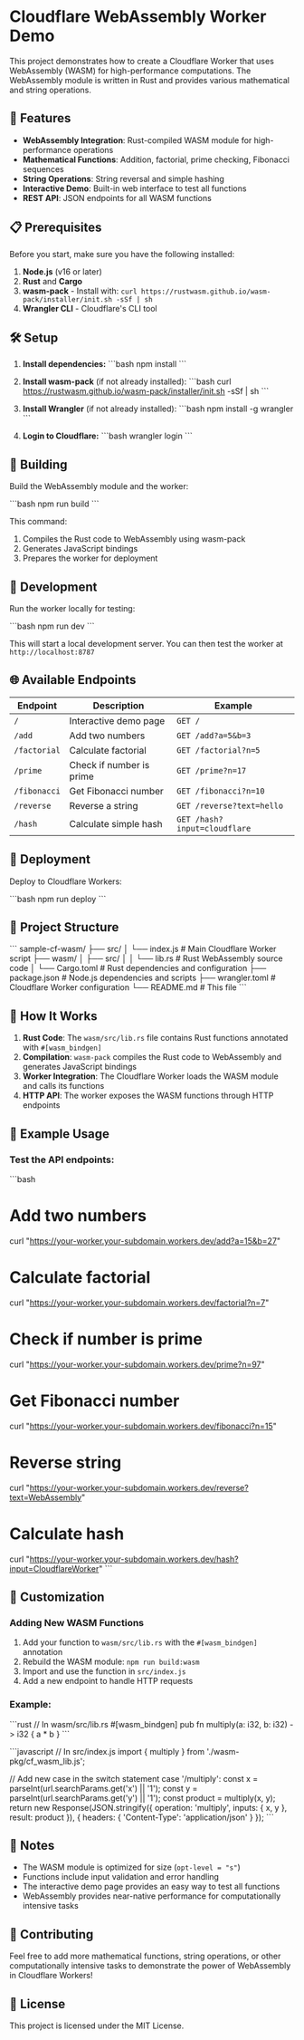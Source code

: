 # Cloudflare WebAssembly Worker Demo

This project demonstrates how to create a Cloudflare Worker that uses WebAssembly (WASM) for high-performance computations. The WebAssembly module is written in Rust and provides various mathematical and string operations.

## 🚀 Features

- **WebAssembly Integration**: Rust-compiled WASM module for high-performance operations
- **Mathematical Functions**: Addition, factorial, prime checking, Fibonacci sequences
- **String Operations**: String reversal and simple hashing
- **Interactive Demo**: Built-in web interface to test all functions
- **REST API**: JSON endpoints for all WASM functions

## 📋 Prerequisites

Before you start, make sure you have the following installed:

1. **Node.js** (v16 or later)
2. **Rust** and **Cargo**
3. **wasm-pack** - Install with: `curl https://rustwasm.github.io/wasm-pack/installer/init.sh -sSf | sh`
4. **Wrangler CLI** - Cloudflare's CLI tool

## 🛠️ Setup

1. **Install dependencies:**
   \`\`\`bash
   npm install
   \`\`\`

2. **Install wasm-pack** (if not already installed):
   \`\`\`bash
   curl https://rustwasm.github.io/wasm-pack/installer/init.sh -sSf | sh
   \`\`\`

3. **Install Wrangler** (if not already installed):
   \`\`\`bash
   npm install -g wrangler
   \`\`\`

4. **Login to Cloudflare:**
   \`\`\`bash
   wrangler login
   \`\`\`

## 🔨 Building

Build the WebAssembly module and the worker:

\`\`\`bash
npm run build
\`\`\`

This command:
1. Compiles the Rust code to WebAssembly using wasm-pack
2. Generates JavaScript bindings
3. Prepares the worker for deployment

## 🧪 Development

Run the worker locally for testing:

\`\`\`bash
npm run dev
\`\`\`

This will start a local development server. You can then test the worker at `http://localhost:8787`

## 🌐 Available Endpoints

| Endpoint | Description | Example |
|----------|-------------|---------|
| `/` | Interactive demo page | `GET /` |
| `/add` | Add two numbers | `GET /add?a=5&b=3` |
| `/factorial` | Calculate factorial | `GET /factorial?n=5` |
| `/prime` | Check if number is prime | `GET /prime?n=17` |
| `/fibonacci` | Get Fibonacci number | `GET /fibonacci?n=10` |
| `/reverse` | Reverse a string | `GET /reverse?text=hello` |
| `/hash` | Calculate simple hash | `GET /hash?input=cloudflare` |

## 📡 Deployment

Deploy to Cloudflare Workers:

\`\`\`bash
npm run deploy
\`\`\`

## 🧩 Project Structure

\`\`\`
sample-cf-wasm/
├── src/
│   └── index.js          # Main Cloudflare Worker script
├── wasm/
│   ├── src/
│   │   └── lib.rs        # Rust WebAssembly source code
│   └── Cargo.toml        # Rust dependencies and configuration
├── package.json          # Node.js dependencies and scripts
├── wrangler.toml         # Cloudflare Worker configuration
└── README.md            # This file
\`\`\`

## 🔧 How It Works

1. **Rust Code**: The `wasm/src/lib.rs` file contains Rust functions annotated with `#[wasm_bindgen]`
2. **Compilation**: `wasm-pack` compiles the Rust code to WebAssembly and generates JavaScript bindings
3. **Worker Integration**: The Cloudflare Worker loads the WASM module and calls its functions
4. **HTTP API**: The worker exposes the WASM functions through HTTP endpoints

## 🎯 Example Usage

### Test the API endpoints:

\`\`\`bash
# Add two numbers
curl "https://your-worker.your-subdomain.workers.dev/add?a=15&b=27"

# Calculate factorial
curl "https://your-worker.your-subdomain.workers.dev/factorial?n=7"

# Check if number is prime
curl "https://your-worker.your-subdomain.workers.dev/prime?n=97"

# Get Fibonacci number
curl "https://your-worker.your-subdomain.workers.dev/fibonacci?n=15"

# Reverse string
curl "https://your-worker.your-subdomain.workers.dev/reverse?text=WebAssembly"

# Calculate hash
curl "https://your-worker.your-subdomain.workers.dev/hash?input=CloudflareWorker"
\`\`\`

## 🎨 Customization

### Adding New WASM Functions

1. Add your function to `wasm/src/lib.rs` with the `#[wasm_bindgen]` annotation
2. Rebuild the WASM module: `npm run build:wasm`
3. Import and use the function in `src/index.js`
4. Add a new endpoint to handle HTTP requests

### Example:

\`\`\`rust
// In wasm/src/lib.rs
#[wasm_bindgen]
pub fn multiply(a: i32, b: i32) -> i32 {
    a * b
}
\`\`\`

\`\`\`javascript
// In src/index.js
import { multiply } from './wasm-pkg/cf_wasm_lib.js';

// Add new case in the switch statement
case '/multiply':
  const x = parseInt(url.searchParams.get('x') || '1');
  const y = parseInt(url.searchParams.get('y') || '1');
  const product = multiply(x, y);
  return new Response(JSON.stringify({ 
    operation: 'multiply', 
    inputs: { x, y }, 
    result: product 
  }), {
    headers: { 'Content-Type': 'application/json' }
  });
\`\`\`

## 📝 Notes

- The WASM module is optimized for size (`opt-level = "s"`)
- Functions include input validation and error handling
- The interactive demo page provides an easy way to test all functions
- WebAssembly provides near-native performance for computationally intensive tasks

## 🤝 Contributing

Feel free to add more mathematical functions, string operations, or other computationally intensive tasks to demonstrate the power of WebAssembly in Cloudflare Workers!

## 📄 License

This project is licensed under the MIT License. 
